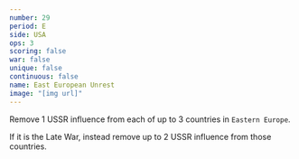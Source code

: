 ```yaml
---
number: 29
period: E
side: USA
ops: 3
scoring: false
war: false
unique: false
continuous: false
name: East European Unrest
image: "[img url]"
---
```

Remove 1 USSR influence from each of up to 3 countries in `Eastern Europe`.

If it is the Late War, instead remove up to 2 USSR influence from those countries.
